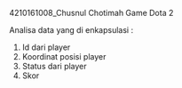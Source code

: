 4210161008_Chusnul Chotimah
Game Dota 2

Analisa data yang di enkapsulasi :
1. Id dari player
2. Koordinat posisi player
3. Status dari player
4. Skor
